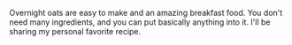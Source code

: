 Overnight oats are easy to make and an amazing breakfast food. You don't need many ingredients, and you can put basically anything into it. I'll be sharing my personal favorite recipe.